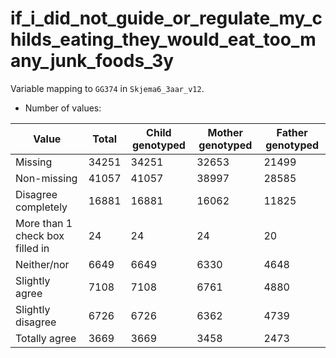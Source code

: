 # if_i_did_not_guide_or_regulate_my_childs_eating_they_would_eat_too_many_junk_foods_3y
Variable mapping to `GG374` in `Skjema6_3aar_v12`.
- Number of values:

| Value | Total | Child genotyped | Mother genotyped | Father genotyped |
| ----- | ----- | --------------- | ---------------- | ---------------- |
| Missing | 34251 | 34251 | 32653 | 21499 |
| Non-missing | 41057 | 41057 | 38997 | 28585 |
| Disagree completely | 16881 | 16881 | 16062 |11825 |
| More than 1 check box filled in | 24 | 24 | 24 |20 |
| Neither/nor | 6649 | 6649 | 6330 |4648 |
| Slightly agree | 7108 | 7108 | 6761 |4880 |
| Slightly disagree | 6726 | 6726 | 6362 |4739 |
| Totally agree | 3669 | 3669 | 3458 |2473 |



